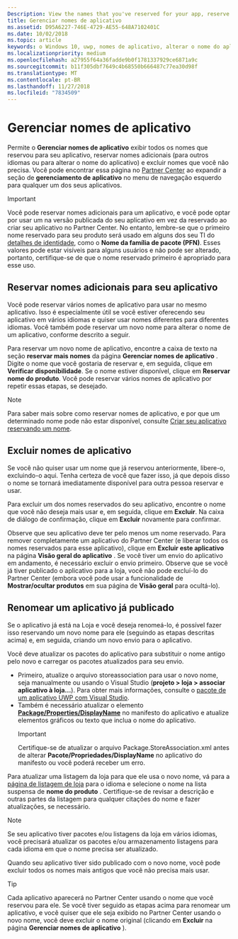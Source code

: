 ```yaml
---
Description: View the names that you've reserved for your app, reserve additional names (for other languages or to change your app's name), and delete reserved names that you don't need anymore.
title: Gerenciar nomes de aplicativo
ms.assetid: D95A6227-746E-4729-AE55-648A7102401C
ms.date: 10/02/2018
ms.topic: article
keywords: o Windows 10, uwp, nomes de aplicativo, alterar o nome do aplicativo, atualização de nome do aplicativo, jogo, nome do produto
ms.localizationpriority: medium
ms.openlocfilehash: a27955f64a36fadde9b0f1781337929ce6871a9c
ms.sourcegitcommit: b11f305dbf7649c4b68550b666487c77ea30d98f
ms.translationtype: MT
ms.contentlocale: pt-BR
ms.lasthandoff: 11/27/2018
ms.locfileid: "7834509"
---
```

# <a name="manage-app-names"></a>Gerenciar nomes de aplicativo

Permite o **Gerenciar nomes de aplicativo** exibir todos os nomes que reservou para seu aplicativo, reservar nomes adicionais (para outros idiomas ou para alterar o nome do aplicativo) e excluir nomes que você não precisa. Você pode encontrar essa página no [Partner Center](https://partner.microsoft.com/dashboard) ao expandir a seção de **gerenciamento de aplicativo** no menu de navegação esquerdo para qualquer um dos seus aplicativos.

> [!IMPORTANT]
> Você pode reservar nomes adicionais para um aplicativo, e você pode optar por usar um na versão publicada do seu aplicativo em vez da reservado ao criar seu aplicativo no Partner Center. No entanto, lembre-se que o primeiro nome reservado para seu produto será usado em alguns dos seu TI do [detalhes de identidade](view-app-identity-details.md), como o **Nome da família de pacote (PFN)**. Esses valores pode estar visíveis para alguns usuários e não pode ser alterado, portanto, certifique-se de que o nome reservado primeiro é apropriado para esse uso.


## <a name="reserve-additional-names-for-your-app"></a>Reservar nomes adicionais para seu aplicativo

Você pode reservar vários nomes de aplicativo para usar no mesmo aplicativo. Isso é especialmente útil se você estiver oferecendo seu aplicativo em vários idiomas e quiser usar nomes diferentes para diferentes idiomas. Você também pode reservar um novo nome para alterar o nome de um aplicativo, conforme descrito a seguir.

Para reservar um novo nome de aplicativo, encontre a caixa de texto na seção **reservar mais nomes** da página **Gerenciar nomes de aplicativo** . Digite o nome que você gostaria de reservar e, em seguida, clique em **Verificar disponibilidade**. Se o nome estiver disponível, clique em **Reservar nome do produto**. Você pode reservar vários nomes de aplicativo por repetir essas etapas, se desejado.

> [!NOTE]
> Para saber mais sobre como reservar nomes de aplicativo, e por que um determinado nome pode não estar disponível, consulte [Criar seu aplicativo reservando um nome](create-your-app-by-reserving-a-name.md).


## <a name="delete-app-names"></a>Excluir nomes de aplicativo

Se você não quiser usar um nome que já reservou anteriormente, libere-o, excluindo-o aqui. Tenha certeza de você que fazer isso, já que depois disso o nome se tornará imediatamente disponível para outra pessoa reservar e usar.

Para excluir um dos nomes reservados do seu aplicativo, encontre o nome que você não deseja mais usar e, em seguida, clique em **Excluir**. Na caixa de diálogo de confirmação, clique em **Excluir** novamente para confirmar.

Observe que seu aplicativo deve ter pelo menos um nome reservado. Para remover completamente um aplicativo do Partner Center (e liberar todos os nomes reservados para esse aplicativo), clique em **Excluir este aplicativo** na página **Visão geral do aplicativo** . Se você tiver um envio do aplicativo em andamento, é necessário excluir o envio primeiro. Observe que se você já tiver publicado o aplicativo para a loja, você não pode excluí-lo do Partner Center (embora você pode usar a funcionalidade de **Mostrar/ocultar produtos** em sua página de **Visão geral** para ocultá-lo). 


## <a name="rename-an-app-that-has-already-been-published"></a>Renomear um aplicativo já publicado

Se o aplicativo já está na Loja e você deseja renomeá-lo, é possível fazer isso reservando um novo nome para ele (seguindo as etapas descritas acima) e, em seguida, criando um novo envio para o aplicativo. 

Você deve atualizar os pacotes do aplicativo para substituir o nome antigo pelo novo e carregar os pacotes atualizados para seu envio.
- Primeiro, atualize o arquivo storeassociation para usar o novo nome, seja manualmente ou usando o Visual Studio (**projeto > loja > associar aplicativo à loja...**). Para obter mais informações, consulte o [pacote de um aplicativo UWP com Visual Studio](../packaging/packaging-uwp-apps.md).
- Também é necessário atualizar o elemento [**Package/Properties/DisplayName**](https://docs.microsoft.com/uwp/schemas/appxpackage/uapmanifestschema/element-displayname) no manifesto do aplicativo e atualize elementos gráficos ou texto que inclua o nome do aplicativo. 
  > [!IMPORTANT]
  > Certifique-se de atualizar o arquivo Package.StoreAssociation.xml antes de alterar **Pacote/Propriedades/DisplayName** no aplicativo do manifesto ou você poderá receber um erro.

Para atualizar uma listagem da loja para que ele usa o novo nome, vá para a [página de listagem de loja](create-app-store-listings.md) para o idioma e selecione o nome na lista suspensa de **nome do produto** . Certifique-se de revisar a descrição e outras partes da listagem para qualquer citações do nome e fazer atualizações, se necessário.

> [!NOTE]
> Se seu aplicativo tiver pacotes e/ou listagens da loja em vários idiomas, você precisará atualizar os pacotes e/ou armazenamento listagens para cada idioma em que o nome precisa ser atualizado.

Quando seu aplicativo tiver sido publicado com o novo nome, você pode excluir todos os nomes mais antigos que você não precisa mais usar.

> [!TIP]
> Cada aplicativo aparecerá no Partner Center usando o nome que você reservou para ele. Se você tiver seguido as etapas acima para renomear um aplicativo, e você quiser que ele seja exibido no Partner Center usando o novo nome, você deve excluir o nome original (clicando em **Excluir** na página **Gerenciar nomes de aplicativo** ). 

 

 




